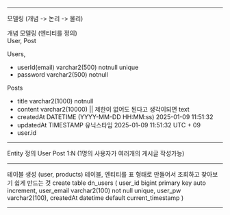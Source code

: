
---

모델링 (개념 -> 논리 -> 물리)

개념 모델링 (엔티티를 정의) <br>
User, Post

Users,
- userId(email) varchar2(500) notnull unique
- password varchar2(500) notnull


Posts
- title varchar2(1000) notnull
- content varchar2(10000) || 제한이 없어도 된다고 생각이되면 text 
- createdAt DATETIME (YYYY-MM-DD HH:MM:ss) 2025-01-09 11:51:32
- updatedAt TIMESTAMP 유닉스타임 2025-01-09 11:51:32 UTC + 09
- user.id

----
Entity 정의
User Post 1:N
(1명의 사용자가 여러개의 게시글 작성가능)




----

테이블 생성 (user, products)
테이블, 엔티티를 표 형태로 만들어서 조회하고 찾아보기 쉽게 만드는 것
create table dn_users (
    user_id bigint primary key auto increment,
    user_email  varchar2(100) not null unique,
    user_pw varchar2(100),
    createdAt datetime default current_timestamp
)


----